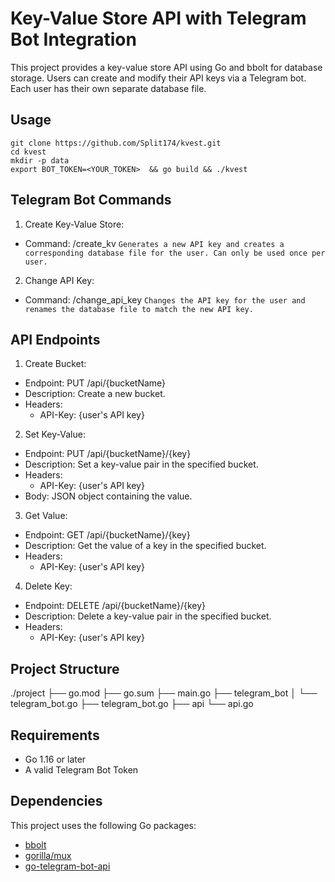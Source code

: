 # Key-Value Store API with Telegram Bot Integration

This project provides a key-value store API using Go and bbolt for database storage. Users can create and modify their API keys via a Telegram bot. Each user has their own separate database file.


## Usage

```
git clone https://github.com/Split174/kvest.git
cd kvest
mkdir -p data
export BOT_TOKEN=<YOUR_TOKEN>  && go build && ./kvest
```

## Telegram Bot Commands

1. Create Key-Value Store:
- Command: /create_kv `Generates a new API key and creates a corresponding database file for the user. Can only be used once per user.`
2. Change API Key:
- Command: /change_api_key `Changes the API key for the user and renames the database file to match the new API key.`


## API Endpoints
1. Create Bucket:
-   Endpoint: PUT /api/{bucketName}
-   Description: Create a new bucket.
-   Headers:
    - API-Key: {user's API key}

2. Set Key-Value:
- Endpoint: PUT /api/{bucketName}/{key}
- Description: Set a key-value pair in the specified bucket.
- Headers:
    - API-Key: {user's API key}
- Body: JSON object containing the value.

3. Get Value:
- Endpoint: GET /api/{bucketName}/{key}
- Description: Get the value of a key in the specified bucket.
- Headers:
    - API-Key: {user's API key}
4. Delete Key:
- Endpoint: DELETE /api/{bucketName}/{key}
- Description: Delete a key-value pair in the specified bucket.
- Headers:
    - API-Key: {user's API key}

## Project Structure

./project
├── go.mod
├── go.sum
├── main.go
├── telegram_bot
│   └── telegram_bot.go
├── telegram_bot.go
├── api
    └── api.go

## Requirements

- Go 1.16 or later
- A valid Telegram Bot Token

## Dependencies

This project uses the following Go packages:
- [bbolt](https://github.com/etcd-io/bbolt)
- [gorilla/mux](https://github.com/gorilla/mux)
- [go-telegram-bot-api](https://github.com/go-telegram-bot-api/telegram-bot-api)

